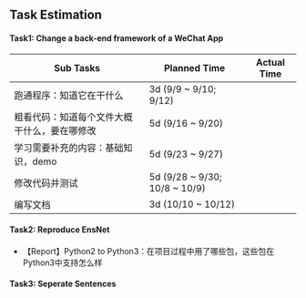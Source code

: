 ## Task Estimation



#### Task1: Change a back-end framework of a WeChat App

| Sub Tasks                                    | Planned Time                  | Actual Time |
| -------------------------------------------- | ----------------------------- | ----------- |
| 跑通程序：知道它在干什么                     | 3d (9/9 ~ 9/10; 9/12)         |             |
| 粗看代码：知道每个文件大概干什么，要在哪修改 | 5d (9/16 ~ 9/20)              |             |
| 学习需要补充的内容：基础知识，demo           | 5d (9/23 ~ 9/27)              |             |
| 修改代码并测试                               | 5d (9/28 ~ 9/30; 10/8 ~ 10/9) |             |
| 编写文档                                     | 3d (10/10 ~ 10/12)            |             |



#### Task2: Reproduce EnsNet

+ 【Report】Python2 to Python3：在项目过程中用了哪些包，这些包在Python3中支持怎么样



#### Task3: Seperate Sentences
